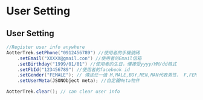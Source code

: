 # User Setting

## User Setting <a href="user-setting" id="user-setting"></a>

```java
//Register user info anywhere
AotterTrek.setPhone("0912456789") //使用者的手機號碼
    .setEmail("XXXXX@gmail.con") //使用者的Email信箱
    .setBirthday("1999/01/01") //使用者的生日，僅接受yyyy/MM/dd格式
    .setFbId("123456789") //使用者的facebook id
    .setGender("FEMALE"); // 傳送任一值 M,MALE,BOY,MEN,MAN代表男性， F,FEMALE,GIRL,WOMEN,WOMAN代表女性。
    .setUserMeta(JSONObject meta); //自定義Meta物件

AotterTrek.clear(); // can clear user info
```
